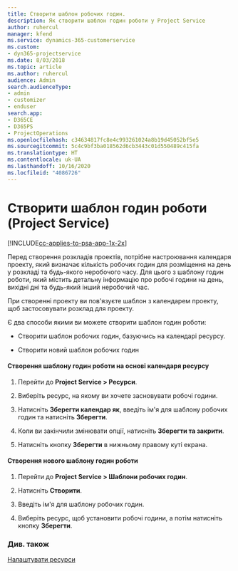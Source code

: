 ```yaml
---
title: Створити шаблон робочих годин.
description: Як створити шаблон годин роботи у Project Service
author: ruhercul
manager: kfend
ms.service: dynamics-365-customerservice
ms.custom:
- dyn365-projectservice
ms.date: 8/03/2018
ms.topic: article
ms.author: ruhercul
audience: Admin
search.audienceType:
- admin
- customizer
- enduser
search.app:
- D365CE
- D365PS
- ProjectOperations
ms.openlocfilehash: c34634817fc8e4c993261024a8b19d45052bf5e5
ms.sourcegitcommit: 5c4c9bf3ba018562d6cb3443c01d550489c415fa
ms.translationtype: HT
ms.contentlocale: uk-UA
ms.lasthandoff: 10/16/2020
ms.locfileid: "4086726"
---
```

# <a name="create-a-work-hours-template-project-service"></a>Створити шаблон годин роботи (Project Service)

[!INCLUDE[cc-applies-to-psa-app-1x-2x](../includes/cc-applies-to-psa-app-1x-2x.md)]

Перед створення розкладів проектів, потрібне настроювання календаря проекту, який визначає кількість робочих годин для розміщення на день у розкладі та будь-якого неробочого часу. Для цього з шаблону годин роботи, який містить детальну інформацію про робочі години на день, вихідні дні та будь-який інший неробочий час.  
  
 При створенні проекту ви пов'язуєте шаблон з календарем проекту, щоб застосовувати розклад для проекту.  
  
 Є два способи якими ви можете створити шаблон годин роботи:  
  
-   Створити шаблон робочих годин, базуючись на календарі ресурсу.  
  
-   Створити новий шаблон робочих годин  
  
#### <a name="to-create-a-work-hours-template-based-on-a-resources-calendar"></a>Створення шаблону годин роботи на основі календаря ресурсу  
  
1.  Перейти до **Project Service > Ресурси**.  
  
2.  Виберіть ресурс, на якому ви хочете засновувати робочі години.  
  
3.  Натисніть **Зберегти календар як**, введіть ім'я для шаблону робочих годин та натисніть **Зберегти**.  
  
4.  Коли ви закінчили змінювати опції, натисніть **Зберегти та закрити**.  
  
5.  Натисніть кнопку **Зберегти** в нижньому правому куті екрана.  
  
#### <a name="to-create-a-new-work-hours-template"></a>Створення нового шаблону годин роботи  
  
1.  Перейти до **Project Service > Шаблони робочих годин**.  
  
2.  Натисніть **Створити**.  
  
3.  Введіть ім'я для шаблону робочих годин.  
  
4.  Виберіть ресурс, щоб установити робочі години, а потім натисніть кнопку **Зберегти**.  
  
### <a name="see-also"></a>Див. також  
 [Налаштувати ресурси](../psa/set-up-resources.md)
